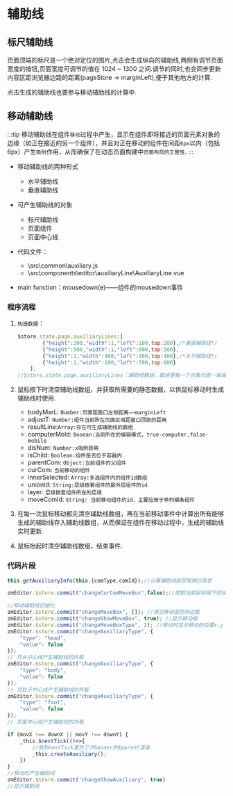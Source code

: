 # 辅助线

## 标尺辅助线

页面顶端的标尺是一个绝对定位的图片,点击会生成纵向的辅助线,两侧有调节页面宽度的按钮,页面宽度可调节的值在 1024 ~ 1300 之间.调节的同时,也会同步更新内容区距浏览器边距的距离(pageStore -> marginLeft),便于其他地方的计算.

点击生成的辅助线也要参与移动辅助线的计算中.

## 移动辅助线
:::tip
移动辅助线在组件`移动`过程中产生，显示在组件即将接近的页面元素对象的边缘（如正在接近的另一个组件），并且对正在移动的组件在间距`6px`以内（包括6px）产生`吸附`作用，从而确保了在动态页面构建中`页面布局的工整性`.
:::

+ 移动辅助线的两种形式
    - 水平辅助线
    - 垂直辅助线

+ 可产生辅助线的对象
    - 标尺辅助线
    - 页面组件
    - 页面中心线

+ 代码文件：
    - \src\common\auxiliary.js
    - \src\components\editor\auxiliaryLine\AuxiliaryLine.vue

+ main function：mousedown(e)——组件的mousedown事件

### 程序流程

1. `构造数据`：
    ```js
    $store.state.page.auxiliaryLines:[
            {"height":300,"width":1,"left":100,top:200},/*垂直辅助线*/
            {"height":500,"width":1,"left":600,top:500},
            {"height":1,"width":400,"left":300,top:400},/*水平辅助线*/
            {"height":1,"width":100,"left":700,top:600}
        ],
    //$store.state.page.auxiliaryLines：辅助线数组，数组里每一个对象代表一条辅助线
    ```
2. 鼠标按下时清空辅助线数组，并获取所需要的静态数据，以供鼠标移动时生成辅助线时使用.
    - bodyMarL: `Number:页面距窗口左侧距离——marginLeft`
    - adjustT: `Number:组件当前所在页面区域距窗口顶部的距离`
    - resultLine:`Array:存在可生成辅助线的数组` 
    - computerMold: `Booean:当前所在的编辑模式，true-computer,false-mobile`
    - disNum: `Number:x吸附距离`
    - isChild: `Boolean:组件是否位于容器内`
    - parentCom: `Object:当前组件的父组件`
    - curCom: `当前移动的组件`
    - innerSelected: `Array:多选组件内的组件id数组`
    - unionId: `String:层级嵌套组件的最外层组件的id`
    - layer: `层级嵌套组件所在的层级`
    - moveComId: `String: 当前移动组件的id，主要应用于单列横条组件`

3. 在每一次鼠标移动都先清空辅助线数组，再在当前移动事件中计算出所有能够生成的辅助线存入辅助线数组，从而保证在组件在移动过程中，生成的辅助线实时更新.

4. 鼠标抬起时清空辅助线数组，结束事件.

### 代码片段

```js
this.getAuxiliaryInfo(this,{comType,comId});//计算辅助线前获取相应信息

zmEditor.$store.commit("changeCurComMoveBox",false);//控制当前鼠标按下的组件的蓝色移动框只有在移动时才显示；

//移动辅助线初始化
zmEditor.$store.commit("changeMoveBox", []); //清空移动蓝色外边框
zmEditor.$store.commit("changeShowMoveBox", true); //显示移动框
zmEditor.$store.commit("changeMoveBoxType", 2); //移动时显示移动的位置x,y
zmEditor.$store.commit("changeAuxiliaryType", { 
    "type": "head",
    "value": false
});
// 页头中心线产生辅助线的外框
zmEditor.$store.commit("changeAuxiliaryType", {
    "type": "body",
    "value": false
});
// 页肚子中心线产生辅助线的外框
zmEditor.$store.commit("changeAuxiliaryType", {
    "type": "foot",
    "value": false
});
// 页尾中心线产生辅助线的外框

if (movX !== downX || movY !== downY) {
    _this.$nextTick(()=>{
        //放到nextTick里为了子banner的$parent渲染
        _this.createAuxiliary();
    })
}
//移动时产生辅助线
zmEditor.$store.commit('changeShowAuxiliary', true)
//显示辅助线
```







